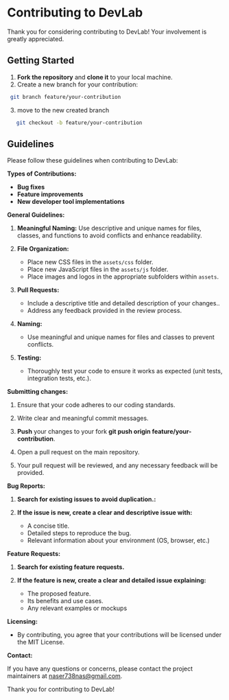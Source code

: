 # Contributing to DevLab

Thank you for considering contributing to DevLab! Your involvement is greatly appreciated.

## Getting Started

1. **Fork the repository** and **clone it** to your local machine.
2. Create a new branch for your contribution:

  ```bash
   git branch feature/your-contribution
```
3. move to the new created branch

```bash
   git checkout -b feature/your-contribution
```
## Guidelines

Please follow these guidelines when contributing to DevLab:

**Types of Contributions:**

- **Bug fixes**
- **Feature improvements**
- **New developer tool implementations**

**General Guidelines:**

1. **Meaningful Naming:** Use descriptive and unique names for files, classes, and functions to avoid conflicts and enhance readability.

2. **File Organization:**
   - Place new CSS files in the `assets/css` folder.
   - Place new JavaScript files in the `assets/js` folder.
   - Place images and logos in the appropriate subfolders within `assets`.

3. **Pull Requests:**
   - Include a descriptive title and detailed description of your changes..
   - Address any feedback provided in the review process.

4. **Naming:**
   - Use meaningful and unique names for files and classes to prevent conflicts.

5. **Testing:**
   - Thoroughly test your code to ensure it works as expected (unit tests, integration tests, etc.).


**Submitting changes:**

1. Ensure that your code adheres to our coding standards.

2. Write clear and meaningful commit messages. 

3. **Push** your changes to your fork **git push origin feature/your-contribution**.

4. Open a pull request on the main repository.

5. Your pull request will be reviewed, and any necessary feedback will be provided.



**Bug Reports:**


1. **Search for existing issues to avoid duplication.:**

2. **If the issue is new, create a clear and descriptive issue with:**
   - A concise title.
   - Detailed steps to reproduce the bug.
   - Relevant information about your environment (OS, browser, etc.)


**Feature Requests:**


1. **Search for existing feature requests.**

2. **If the feature is new, create a clear and detailed issue explaining:**
   - The proposed feature.
   - Its benefits and use cases.
   - Any relevant examples or mockups



**Licensing:**

- By contributing, you agree that your contributions will be licensed under the MIT License.

**Contact:**

If you have any questions or concerns, please contact the project maintainers at naser738nas@gmail.com.


Thank you for contributing to DevLab!
